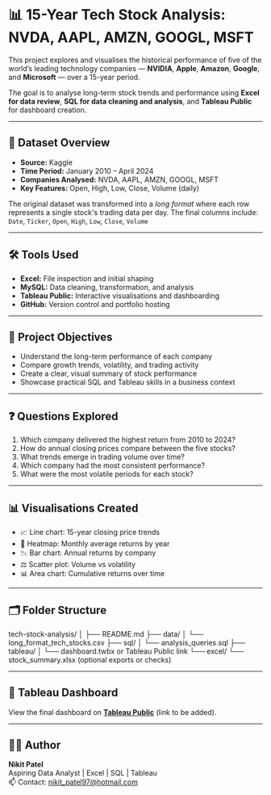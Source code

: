 # 📊 15-Year Tech Stock Analysis: NVDA, AAPL, AMZN, GOOGL, MSFT

This project explores and visualises the historical performance of five of the world’s leading technology companies — **NVIDIA**, **Apple**, **Amazon**, **Google**, and **Microsoft** — over a 15-year period.

The goal is to analyse long-term stock trends and performance using **Excel for data review**, **SQL for data cleaning and analysis**, and **Tableau Public** for dashboard creation.

---

## 📁 Dataset Overview

- **Source:** Kaggle
- **Time Period:** January 2010 – April 2024
- **Companies Analysed:** NVDA, AAPL, AMZN, GOOGL, MSFT
- **Key Features:** Open, High, Low, Close, Volume (daily)

The original dataset was transformed into a *long format* where each row represents a single stock's trading data per day. The final columns include:  
`Date`, `Ticker`, `Open`, `High`, `Low`, `Close`, `Volume`

---

## 🛠️ Tools Used

- **Excel:** File inspection and initial shaping
- **MySQL:** Data cleaning, transformation, and analysis
- **Tableau Public:** Interactive visualisations and dashboarding
- **GitHub:** Version control and portfolio hosting

---

## 🎯 Project Objectives

- Understand the long-term performance of each company
- Compare growth trends, volatility, and trading activity
- Create a clear, visual summary of stock performance
- Showcase practical SQL and Tableau skills in a business context

---

## ❓ Questions Explored

1. Which company delivered the highest return from 2010 to 2024?
2. How do annual closing prices compare between the five stocks?
3. What trends emerge in trading volume over time?
4. Which company had the most consistent performance?
5. What were the most volatile periods for each stock?

---

## 📊 Visualisations Created

- 📈 Line chart: 15-year closing price trends
- 📆 Heatmap: Monthly average returns by year
- 📉 Bar chart: Annual returns by company
- ⚖️ Scatter plot: Volume vs volatility
- 📊 Area chart: Cumulative returns over time

---

## 🗂️ Folder Structure

tech-stock-analysis/
│
├── README.md
├── data/
│ └── long_format_tech_stocks.csv
├── sql/
│ └── analysis_queries.sql
├── tableau/
│ └── dashboard.twbx or Tableau Public link
└── excel/
└── stock_summary.xlsx (optional exports or checks)

---

## 📎 Tableau Dashboard

View the final dashboard on **[Tableau Public](#)** (link to be added).

---

## 👨‍💻 Author

**Nikit Patel**  
Aspiring Data Analyst | Excel | SQL | Tableau  
📫 Contact: [nikit_patel97@hotmail.com](mailto:nikit_patel97@hotmail.com)

